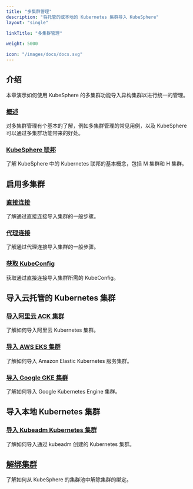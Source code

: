 ```yaml
---
title: "多集群管理"
description: "将托管的或本地的 Kubernetes 集群导入 KubeSphere"
layout: "single"

linkTitle: "多集群管理"

weight: 5000

icon: "/images/docs/docs.svg"
---
```


## 介绍

本章演示如何使用 KubeSphere 的多集群功能导入异构集群以进行统一的管理。

### [概述](../multicluster-management/introduction/overview/)

对多集群管理有个基本的了解，例如多集群管理的常见用例，以及 KubeSphere 可以通过多集群功能带来的好处。

### [KubeSphere 联邦](../multicluster-management/introduction/kubefed-in-kubesphere/)

了解 KubeSphere 中的 Kubernetes 联邦的基本概念，包括 M 集群和 H 集群。

## 启用多集群

### [直接连接](../multicluster-management/enable-multicluster/direct-connection/)

了解通过直接连接导入集群的一般步骤。

### [代理连接](../multicluster-management/enable-multicluster/agent-connection/)

了解通过代理连接导入集群的一般步骤。

### [获取 KubeConfig](../multicluster-management/enable-multicluster/retrieve-kubeconfig/)

获取通过直接连接导入集群所需的 KubeConfig。

## 导入云托管的 Kubernetes 集群

### [导入阿里云 ACK 集群](../multicluster-management/import-cloud-hosted-k8s/import-aliyun-ack/)

了解如何导入阿里云 Kubernetes 集群。

### [导入 AWS EKS 集群](../multicluster-management/import-cloud-hosted-k8s/import-aws-eks/)

了解如何导入 Amazon Elastic Kubernetes 服务集群。

### [导入 Google GKE 集群](../multicluster-management/import-cloud-hosted-k8s/import-gke/)

了解如何导入 Google Kubernetes Engine 集群。

## 导入本地 Kubernetes 集群

### [导入 Kubeadm Kubernetes 集群](../multicluster-management/import-on-prem-k8s/import-kubeadm-k8s/)

了解如何导入通过 kubeadm 创建的 Kubernetes 集群。

## [解绑集群](../multicluster-management/unbind-cluster/)

了解如何从 KubeSphere 的集群池中解除集群的绑定。
